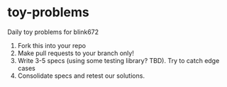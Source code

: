 # toy-problems
Daily toy problems for blink672

1. Fork this into your repo
2. Make pull requests to your branch only!
3. Write 3-5 specs (using some testing library? TBD). Try to catch edge cases
4. Consolidate specs and retest our solutions.